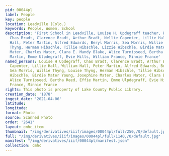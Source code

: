 ```yaml
---
pid: 00044pl
label: People
key: people
location: Leadville (Colo.)
keywords: People, Women, School
description: 'First School in Leadville, Louise H. Updegraff teacher, Pupils listed:
  Chas Bradt, Clarence Bradt, Arthur Bradt, Nellie Capenter, Lillie Hall, William
  Hall, Peter Martin, Alfred Edwards, Beryl Morris, Sea Morris, Willie Thyng, Louise
  Thyng, Herman Hibschle, Tillie Hibschle, Lizzie Hibschle, Birdie Mater Young, Josephine
  Mater, Charles Mater, Clara E. Mandy Blake, Alice Turnipseed, Bertha Reed, Effie
  Martin, Emme Ulpdegraff, Evie Hills, William France, Minnie France'
named_persons: Louise H Updegraff, Chas Bradt, Clarence Bradt, Arthur Bradt, Nellie
  Capenter, Lillie Hall, William Hall, Peter Martin, Alfred Edwards, Beryl Morris,
  Sea Morris, Willie Thyng, Louise Thyng, Herman Hibschle, Tillie Hibschle, Lizzie
  Hibschle, Birdie Mater Young, Josephine Mater, Charles Mater, Clara E. Mandy Blake,
  Alice Turnipseed, Bertha Reed, Effie Martin, Emme Ulpdegraff, Evie Hills, William
  France, Minnie France
rights: This photo is property of Lake County Public Library.
creation_date: '1878'
ingest_date: '2021-04-06'
latitude: 
longitude: 
format: Photo
source: Scanned Photo
order: '2641'
layout: cmhc_item
thumbnail: "/img/derivatives/iiif/images/00044pl/full/250,/0/default.jpg"
full: "/img/derivatives/iiif/images/00044pl/full/1140,/0/default.jpg"
manifest: "/img/derivatives/iiif/00044pl/manifest.json"
collection: cmhc
---
```

